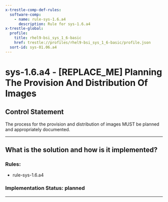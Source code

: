 ```yaml
---
x-trestle-comp-def-rules:
  software-comp:
    - name: rule-sys-1.6.a4
      description: Rule for sys-1.6.a4
x-trestle-global:
  profile:
    title: rhel9-bsi_sys_1_6-basic
    href: trestle://profiles/rhel9-bsi_sys_1_6-basic/profile.json
  sort-id: sys-01.06.a4
---
```


# sys-1.6.a4 - \[REPLACE_ME\] Planning The Provision And Distribution Of Images

## Control Statement

The process for the provision and distribution of images MUST be planned and appropriately documented.

______________________________________________________________________

## What is the solution and how is it implemented?

<!-- For implementation status enter one of: implemented, partial, planned, alternative, not-applicable -->

<!-- Note that the list of rules under ### Rules: is read-only and changes will not be captured after assembly to JSON -->

<!-- Add control implementation description here for control: sys-1.6.a4 -->

### Rules:

  - rule-sys-1.6.a4

### Implementation Status: planned

______________________________________________________________________
